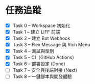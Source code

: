 # 任務追蹤

- [x] Task 0 – Workspace 初始化
- [x] Task 1 – 建立 LIFF 前端
- [x] Task 2 – 建立 Bot Webhook
- [x] Task 3 – Flex Message 與 Rich Menu
- [x] Task 4 – 測試與型別
- [x] Task 5 – CI（GitHub Actions）
- [x] Task 6 – 部署設定 (Done)
- [ ] Task 7 – 安全與後端對接 (Next)
- [ ] Task 8 – 一鍵腳本與開發體驗
